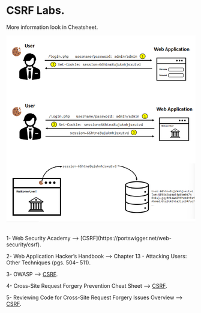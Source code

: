 # CSRF Labs.
More information look in Cheatsheet.
<br />

![csrf-info](csrf-info.png)

<br />
1- Web Security Academy --> [CSRF](https://portswigger.net/web-security/csrf).
<br />

2- Web Application Hacker’s Handbook --> Chapter 13 - Attacking Users: Other Techniques (pgs. 504– 511).
<br />

3- OWASP --> [CSRF](https://owasp.org/www-community/attacks/csrf).
<br />

4- Cross-Site Request Forgery Prevention Cheat Sheet --> [CSRF](https://cheatsheetseries.owasp.org/cheatsheets/Cross-Site_Request_Forgery_Prevention_Cheat_Sheet.html).
<br />

5- Reviewing Code for Cross-Site Request Forgery Issues Overview --> [CSRF](https://owasp.org/www-project-code-review-guide/reviewing-code-for-csrf-issues).